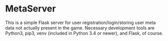 # MetaServer

This is a simple Flask server for user registration/login/storing user meta data not actually present in the game.
Necessary development tools are Python3, pip3, venv (included in Python 3.4 or newer), and Flask, of course.
